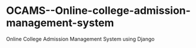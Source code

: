 # OCAMS--Online-college-admission-management-system
Online College Admission Management System using Django

